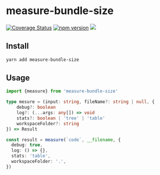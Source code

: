 # measure-bundle-size

[![Coverage Status](https://coveralls.io/repos/github/ambar/vscode-bundle-size/badge.svg?branch=main)](https://coveralls.io/github/ambar/vscode-bundle-size?branch=main)
[![npm version](https://badgen.net/npm/v/measure-bundle-size)](https://www.npmjs.com/package/measure-bundle-size)
![](https://badgen.net/npm/types/measure-bundle-size)

## Install

```sh
yarn add measure-bundle-size
```

## Usage

```ts
import {measure} from 'measure-bundle-size'

type mesure = (input: string, fileName?: string | null, {
    debug?: boolean
    log?: (...args: any[]) => void
    stats?: boolean | 'tree' | 'table'
    workspaceFolder?: string
}) => Result

const result = measure(`code`, __filename, {
  debug: true,
  log: () => {},
  stats: 'table',
  workspaceFolder: '.',
})
```
